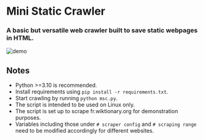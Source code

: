 Mini Static Crawler
===========================================
### A basic but versatile web crawler built to save static webpages in HTML.
![demo](https://ptpimg.me/l48mm0.gif)
<br>

Notes
-----------------------------
* Python >=3.10 is recommended.
* Install requirements using `pip install -r requirements.txt`.
* Start crawling by running `python msc.py`.
* The script is intended to be used on Linux only.
* The script is set up to scrape fr.wiktionary.org for demonstration purposes.
* Variables including those under `# scraper config` and `# scraping range` need to be modified accordingly for different websites.
